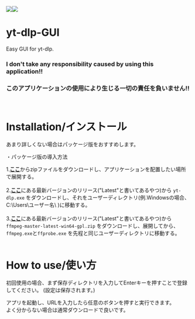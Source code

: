 <div style="display: flex;">
<img src="https://shields.io/badge/Windows--9cf?logo=Windows&style=social">
<img src="https://img.shields.io/badge/Python-3.10-yellow.svg">
</div>

# yt-dlp-GUI
Easy GUI for yt-dlp. 
<h3>I don't take any responsibility caused by using this application!!</h3>
<h3>このアプリケーションの使用により生じる一切の責任を負いません!!</h3><br>

# Installation/インストール
あまり詳しくない場合はパッケージ版をおすすめします。

・パッケージ版の導入方法

1.[**ここ**](https://raw.githubusercontent.com/AkaakuHub/yt-dlp-GUI/main/yt-dlp-gui.zip)からzipファイルをダウンロードし、アプリケーションを配置したい場所で展開する。<br><br>
2.[**ここ**](https://github.com/yt-dlp/yt-dlp/releases)にある最新バージョンのリリース("Latest"と書いてあるやつ)から
```yt-dlp.exe```
をダウンロードし、それをユーザーディレクトリ(例.Windowsの場合、C:\\Users\\ユーザー名\\
)に移動する。<br><br>
3.[**ここ**](https://github.com/yt-dlp/FFmpeg-Builds/releases/)にある最新バージョンのリリース("Latest"と書いてあるやつ)から
```ffmpeg-master-latest-win64-gpl.zip```
をダウンロードし、展開してから、
```ffmpeg.exe```と```ffprobe.exe```
を先程と同じユーザーディレクトリに移動する。<br><br>

# How to use/使い方

初回使用の場合、まず保存ディレクトリを入力してEnterキーを押すことで登録してください。
(設定は保存されます。)<br>

アプリを起動し、URLを入力したら任意のボタンを押すと実行できます。<br>
よく分からない場合は通常ダウンロードで良いです。